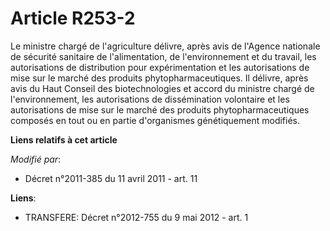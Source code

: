 # Article R253-2

Le ministre chargé de l'agriculture délivre, après avis de l'Agence nationale de sécurité sanitaire de l'alimentation, de
l'environnement et du travail, les autorisations de distribution pour expérimentation et les autorisations de mise sur le
marché des produits phytopharmaceutiques. Il délivre, après avis du Haut Conseil des biotechnologies et accord du ministre
chargé de l'environnement, les autorisations de dissémination volontaire et les autorisations de mise sur le marché des
produits phytopharmaceutiques composés en tout ou en partie d'organismes génétiquement modifiés.

**Liens relatifs à cet article**

_Modifié par_:

  - Décret n°2011-385 du 11 avril 2011 - art. 11

**Liens**:

  - TRANSFERE: Décret n°2012-755 du 9 mai 2012 - art. 1
